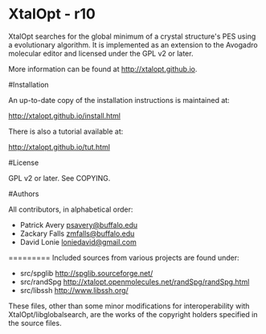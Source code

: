 XtalOpt - r10
=========

XtalOpt searches for the global minimum of a crystal structure's
PES using a evolutionary algorithm. It is implemented as an extension
to the Avogadro molecular editor and licensed under the GPL v2 or later.

More information can be found at http://xtalopt.github.io.

#Installation

An up-to-date copy of the installation instructions is maintained at:

http://xtalopt.github.io/install.html

There is also a tutorial available at:

http://xtalopt.github.io/tut.html

#License

GPL v2 or later. See COPYING.

#Authors

All contributors, in alphabetical order:

- Patrick Avery <psavery@buffalo.edu>
- Zackary Falls <zmfalls@buffalo.edu>
- David Lonie <loniedavid@gmail.com>


=========
Included sources from various projects are found under:

- src/spglib   http://spglib.sourceforge.net/
- src/randSpg  http://xtalopt.openmolecules.net/randSpg/randSpg.html
- src/libssh   http://www.libssh.org/

These files, other than some minor modifications for interoperability
with XtalOpt/libglobalsearch, are the works of the copyright holders
specified in the source files.
